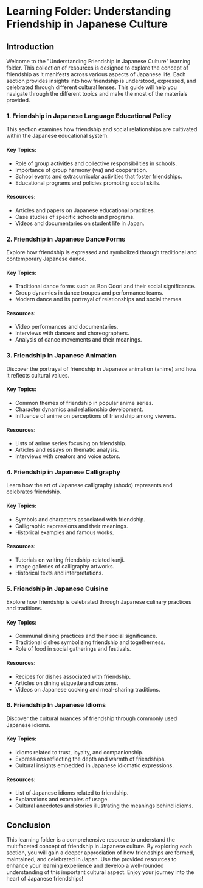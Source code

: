 # Learning Folder: Understanding Friendship in Japanese Culture

## Introduction
Welcome to the "Understanding Friendship in Japanese Culture" learning folder. This collection of resources is designed to explore the concept of friendship as it manifests across various aspects of Japanese life. Each section provides insights into how friendship is understood, expressed, and celebrated through different cultural lenses. This guide will help you navigate through the different topics and make the most of the materials provided.

### 1. Friendship in Japanese Language Educational Policy
This section examines how friendship and social relationships are cultivated within the Japanese educational system.

#### Key Topics:
- Role of group activities and collective responsibilities in schools.
- Importance of group harmony (wa) and cooperation.
- School events and extracurricular activities that foster friendships.
- Educational programs and policies promoting social skills.

#### Resources:
- Articles and papers on Japanese educational practices.
- Case studies of specific schools and programs.
- Videos and documentaries on student life in Japan.

### 2. Friendship in Japanese Dance Forms
Explore how friendship is expressed and symbolized through traditional and contemporary Japanese dance.

#### Key Topics:
- Traditional dance forms such as Bon Odori and their social significance.
- Group dynamics in dance troupes and performance teams.
- Modern dance and its portrayal of relationships and social themes.

#### Resources:
- Video performances and documentaries.
- Interviews with dancers and choreographers.
- Analysis of dance movements and their meanings.

### 3. Friendship in Japanese Animation
Discover the portrayal of friendship in Japanese animation (anime) and how it reflects cultural values.

#### Key Topics:
- Common themes of friendship in popular anime series.
- Character dynamics and relationship development.
- Influence of anime on perceptions of friendship among viewers.

#### Resources:
- Lists of anime series focusing on friendship.
- Articles and essays on thematic analysis.
- Interviews with creators and voice actors.

### 4. Friendship in Japanese Calligraphy
Learn how the art of Japanese calligraphy (shodo) represents and celebrates friendship.

#### Key Topics:
- Symbols and characters associated with friendship.
- Calligraphic expressions and their meanings.
- Historical examples and famous works.

#### Resources:
- Tutorials on writing friendship-related kanji.
- Image galleries of calligraphy artworks.
- Historical texts and interpretations.

### 5. Friendship in Japanese Cuisine
Explore how friendship is celebrated through Japanese culinary practices and traditions.

#### Key Topics:
- Communal dining practices and their social significance.
- Traditional dishes symbolizing friendship and togetherness.
- Role of food in social gatherings and festivals.

#### Resources:
- Recipes for dishes associated with friendship.
- Articles on dining etiquette and customs.
- Videos on Japanese cooking and meal-sharing traditions.

### 6. Friendship In Japanese Idioms
Discover the cultural nuances of friendship through commonly used Japanese idioms.

#### Key Topics:
- Idioms related to trust, loyalty, and companionship.
- Expressions reflecting the depth and warmth of friendships.
- Cultural insights embedded in Japanese idiomatic expressions.

#### Resources:
- List of Japanese idioms related to friendship.
- Explanations and examples of usage.
- Cultural anecdotes and stories illustrating the meanings behind idioms.

## Conclusion
This learning folder is a comprehensive resource to understand the multifaceted concept of friendship in Japanese culture. By exploring each section, you will gain a deeper appreciation of how friendships are formed, maintained, and celebrated in Japan. Use the provided resources to enhance your learning experience and develop a well-rounded understanding of this important cultural aspect. Enjoy your journey into the heart of Japanese friendships!